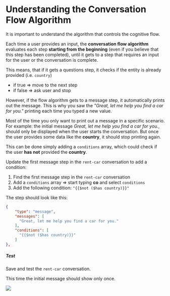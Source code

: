 
# Understanding the Conversation Flow Algorithm

It is important to understand the algorithm that controls the cognitive flow.

Each time a user provides an input, the **conversation flow algorithm** evaluates each step **starting from the beginning** (even if you believe that this step has been completed), until it gets to a step that requires an input for the user or the conversation is complete.

This means, that if it gets a questions step, it checks if the entity is already provided (i.e. `country`) 

* if true => move to the next step
* if false => ask user and stop

However, if the flow algorithm gets to a message step, it automatically prints out the message. This is why you saw the *"Great, let me help you find a car for you."* printing each time you typed a new value.

Most of the time you only want to print out a message in a specific scenario. For example: the initial message *Great, let me help you find a car for you.*, should only be displayed when the user starts the conversation. But once the user provides some data like the **country**, it should stop printing again.

This can be done simply adding a `conditions` array, which could check if the user **has not** provided the **country**.

Update the first message step in the `rent-car` conversation to add a condition:

1. Find the first message step in the `rent-car` conversation
2. Add a `conditions` array => start typing **co** and select `conditions`
3. Add the following condition: `"{{$not ($has country)}}"`

  The step should look like this:

  ```json
{
      "type": "message",
      "messages": [
        "Great, let me help you find a car for you."
      ],
      "conditions": [
        "{{$not ($has country)}}"
      ]
},
```

##### Test

Save and test the `rent-car` conversation.

This time the initial message should show only once.

<!--TODO: update the gif-->
![](./img/flow-has-not-country-demo.gif?raw=true)

